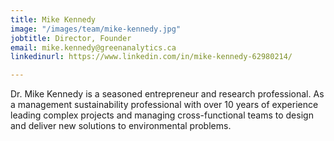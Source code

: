 ```yaml
---
title: Mike Kennedy
image: "/images/team/mike-kennedy.jpg"
jobtitle: Director, Founder
email: mike.kennedy@greenanalytics.ca
linkedinurl: https://www.linkedin.com/in/mike-kennedy-62980214/

---
```

Dr. Mike Kennedy is a seasoned entrepreneur and research professional. As a management sustainability professional with over 10 years of experience leading complex projects and managing cross-functional teams to design and deliver new solutions to environmental problems.
